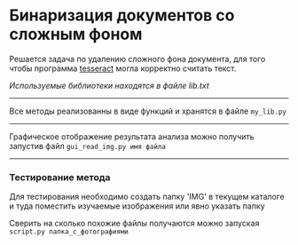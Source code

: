 # Бинаризация документов со сложным фоном

Решается задача по удалению сложного фона документа, для того чтобы программа [tesseract](https://github.com/tesseract-ocr/tesseract)
могла корректно считать текст.

*Используемые библиотеки находятся в файле lib.txt*

---
Все методы реализованны в виде функций и хранятся в файле ```my_lib.py```

---
Графическое отображение результата анализа можно получить запустив файл ```gui_read_img.py имя файла```

---
### Тестирование метода
Для тестирования необходимо создать папку 'IMG' в текущем каталоге 
и туда поместить изучаемые изображения или явно указать папку

Сверить на сколько похожие файлы получаются можно запуская ```script.py папка_с_фотографиями```



